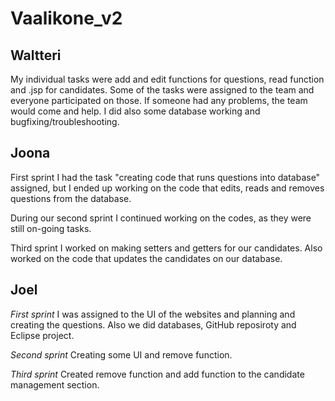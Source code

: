 # Vaalikone_v2

## Waltteri
My individual tasks were add and edit functions for questions, read function and .jsp for candidates. 
Some of the tasks were assigned to the team and everyone participated on those.
If someone had any problems, the team would come and help. I did also some database working and bugfixing/troubleshooting.
## Joona
First sprint I had the task "creating code that runs questions into database" assigned, but I ended up
working on the code that edits, reads and removes questions from the database.

During our second sprint I continued working on the codes, as they were still on-going tasks.

Third sprint I worked on making setters and getters for our candidates. Also worked on the code
that updates the candidates on our database.
## Joel
*First sprint*
I was assigned to the UI of the websites and planning and creating the questions. Also we did databases, GitHub reposiroty and Eclipse project.

*Second sprint*
Creating some UI and remove function.

*Third sprint*
Created remove function and add function to the candidate management section.
